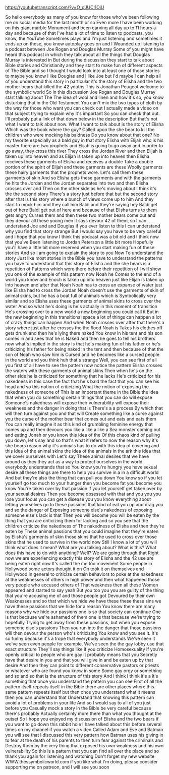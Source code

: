 https://youtubetranscript.com/?v=O_dJUCl1OiU

 So hello everybody as many of you know for those who've been following me on social media for the last month or so Even more I have been working on this giant marble Monument and been carving all day up to 11 hours a day and because of that I've had a lot of time to listen to podcasts, you know, the YouTube Sometimes plays and I'm just listening and sometimes it ends up on these, you know autoplay goes on and I Wounded up listening to a podcast between Joe Rogan and Douglas Murray Some of you might have heard this podcast in which they talk about all the things that Douglas Murray is interested in But during the discussion they start to talk about Bible stories and Christianity and they start to make fun of different aspects of The Bible and so I thought I would look into at least one of those stories to maybe you know I like Douglas and I like Joe but I'd maybe I can help all of you understand this story in particular it's the story of Elisha and the two mother bears that killed the 42 youths This is Jonathan Peugeot welcome to the symbolic world So in this discussion Joe Rogan and Douglas Murray start talking about The The idea of wool and linen and how it's so, you know disturbing that in the Old Testament You can't mix the two types of cloth by the way for those who want you can check out I actually made a video on that subject trying to explain why it's important So you can check that out. I'll probably put a link of that down below in the description But that's not what I want to talk about now. What I want to talk about is the story of Elisha Which was the book where the guy? Called upon the she bear to kill the children who were mocking his baldness Do you know about that one? No my favorite especially as a bald guy in that story Elisha with Elijah who is his master there are two prophets and Elijah is going to go away and In order to go away, they cross this river They cross the Jordan River and then Elijah is taken up into heaven and as Elijah is taken up into heaven then Elisha receives these garments of Elisha and receives a double Take a double portion of the spirit of Elijah and these garments are these Woolly garments these hairy garments that the prophets wore. Let's call them these garments of skin And so Elisha gets these garments and with the garments he hits the Jordan and the Jordan separates into two and then Elisha crosses over and Then on the other side as he's moving about I think it's the the second story There's a story just before that but the second story after that is this story where a bunch of views come up to him And they start to mock him and they call him Baldi and they're saying hey Baldi get out of here Baldi get out of here and because of that Elisha turns to them gets angry Curses them and then these two mother bears come out and they devour all these young men it says devour 42 of them, so I can understand Joe and and Douglas if you ever listen to this I can understand why you find that story strange But I would say you have to be very careful and I hope that you know I think this podcast was a bit old and I think now that you've Been listening to Jordan Peterson a little bit more Hopefully you'll have a little bit more reserved when you start making fun of these stories And so I am going to explain the story to you Now To understand the story Just like most stories in the Bible you have to understand the patterns you have to understand that this story of Elisha and the she bears is a repetition of Patterns which were there before their repetition of I will show you one of the example of this pattern now Noah he Comes to the end of a world you know and Enoch is taken up into heaven just like Elijah is taken up into heaven and after that Noah Noah has to cross an expanse of water just like Elisha had to cross the Jordan Noah doesn't use the garments of skin of animal skins, but he has a boat full of animals which is Symbolically very similar and so Elisha uses these garments of animal skins to cross over the water And so what he's doing is he's actually in this moment of transition He's crossing over to a new world a new beginning you could call it But in the new beginning in this transitional space a lot of things can happen a lot of crazy things can happen And when Noah crosses over after that there's a story where just after he crosses the the flood Noah is Takes his clothes off gets drunk and then he's lying there naked You know in his tent and his son comes in and sees that he is Naked and then he goes to tell his brothers now what's implied in the story Is that he's making fun of his father or he's criticizing his father for being naked in the tent and then because of that the son of Noah who saw him is Cursed and he becomes like a cursed people in the world and you think huh that's strange Well, you can see first of all you first of all have to see the pattern now notice the pattern Elisha crosses the waters with these garments of animal skins Then when he's on the other side he is criticized for something that he lacks He's criticized for his nakedness in this case the fact that he's bald the fact that you can see his head and so this notion of criticizing What the notion of exposing the nakedness of someone of This is an important theme in the Bible the idea that when you do something certain things that you can do will expose Someone's nakedness will expose their vulnerability will expose their weakness and the danger in doing that is There's a a process By which that will then turn against you and that will Create something like a curse against you the curse of the mother bear that comes out and eats and eats them You can really imagine it as this kind of grumbling feminine energy that comes up and then devours you like a like a like a Sea monster coming out and eating Jonah or you know this idea of the Of this chaos kind of pulling you down, let's say and so that's what it refers to now the reason why it's she bears reason why it's animals has to do with this idea of covering and this idea of the animal skins the idea of the animals in the ark this idea that we cover ourselves with Let's say These animal desires that we have around us they they act as a way to protect ourselves in the world everybody understands that so You know you're hungry you have sexual desire all these things are there to help you survive in a in a difficult world And but they're also the thing that can pull you down You know so if you let yourself go too much to your hunger then you become fat you become you know You're taken over by that passion if you let yourself get taken over by your sexual desires Then you become obsessed with that and you you you lose your focus you can get a disease you you know everything about letting yourselves go to these passions that kind of eat you up and drag you and so the danger of Exposing someone else's nakedness of exposing someone else's lack is that Then you will become you will be eaten by the thing that you are criticizing them for lacking and so you see that the children criticize the nakedness of The nakedness of Elisha and then they're eaten by These animal passions that you could imagine that they're eaten by Elisha's garments of skin those skins that he used to cross over those skins that he used to survive in the world now Still I know a lot of you will think what does it mean? What are you talking about? What is this? What does this have to do with anything? Well? We are going through that Right now we are experiencing exactly this story of Elisha and the 42 use are being eaten right now It's called the me too movement Some people in Hollywood some actors thought it on On took it on themselves and Hollywood in general to criticize certain behaviors to poke at the nakedness at the weaknesses of others in high power and then what happened those very people who accused others of That weakness then all these Women appeared and started to say yeah But you too you you are guilty of the thing that you're accusing me of and those people got Devoured by their own Weaknesses and so that which we hide we have these these these sins we have these passions that we hide for a reason You know there are many reasons why we hide our passions one is so that society can continue One is that because we're ashamed of them one is that because we're trying to hopefully Trying to get away from these passions, but when you expose someone else's passions Then you run into the danger that those passions will then devour the person who's criticizing You know and you see it. It's so funny because it's a trope that everybody understands We've seen it we've seen even people for example. We've seen the the gay lobby use that exact structure They'll say things like if you criticize Homosexuality if you're openly critical to people who are gay it probably means that you Secretly have that desire in you and that you will give in and be eaten up by that desire And then they can point to different conservative pastors or priests or whatever who are found you know in some Some gay orgy or something and so and so that is the structure of this story And I think I think it's a it's something that once you understand the pattern you can see First of all the pattern itself repeats itself in the Bible there are other places where this same pattern repeats itself but then once you understand what it means then you can understand that Understand that knowing this pattern can avoid a lot of problems in your life And so I would say to all of you just before you Casually mock a story in the Bible be very careful because there's probably Actually certainly more there than what you thought at the outset So I hope you enjoyed my discussion of Elisha and the two bears if you want to go down this rabbit hole I have talked about this before several times on my channel if you watch a video Called Adam and Eve and Batman you will see that I discussed this very pattern how Batman uses his giving in to fear at the death of his parents to then turn fear against the criminals and Destroy them by the very thing that exposed his own weakness and his own vulnerability So this is a pattern that you can find all over the place and so thank you again for listening and watching Don't forget my new website WWW.thessymbolicworld.com if you like what I'm doing, please consider supporting me on patreon, and I will see you soon